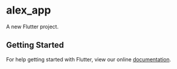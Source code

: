 # alex_app

A new Flutter project.

## Getting Started

For help getting started with Flutter, view our online
[documentation](https://flutter.io/).
